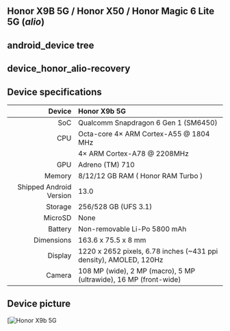 ## Honor X9B 5G / Honor X50 / Honor Magic 6 Lite 5G (_alio_)
## android_device tree
## device_honor_alio-recovery

## Device specifications

Device                 | Honor X9b 5G
-----------------------:|:-------------------------
SoC                     | Qualcomm Snapdragon 6 Gen 1 (SM6450)
CPU                     | Octa-core 4× ARM Cortex-A55 @ 1804 MHz 
                        | 4× ARM Cortex-A78 @ 2208MHz
GPU                     | Adreno (TM) 710
Memory                  | 8/12/12 GB RAM ( Honor RAM Turbo )
Shipped Android Version | 13.0
Storage                 | 256/528 GB (UFS 3.1)
MicroSD                 | None
Battery                 | Non-removable Li-Po 5800 mAh
Dimensions              | 163.6 x 75.5 x 8 mm
Display                 | 1220 x 2652 pixels, 6.78 inches (~431 ppi density), AMOLED, 120Hz
Camera                  | 108 MP (wide), 2 MP (macro), 5 MP (ultrawide), 16 MP (front-wide)

## Device picture

[![Honor X9b 5G](https://fdn2.gsmarena.com/vv/pics/honor/honor-x9b-2.jpg)
